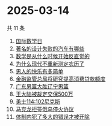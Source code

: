 # 2025-03-14

共 11 条

<!-- BEGIN -->
<!-- 最后更新时间 Fri Mar 14 2025 22:12:16 GMT+0800 (China Standard Time) -->

1. [国际数学日](https://www.zhihu.com/search?q=%E5%9B%BD%E9%99%85%E6%95%B0%E5%AD%A6%E6%97%A5)
1. [著名的设计失败的汽车有哪些](https://www.zhihu.com/search?q=%E8%91%97%E5%90%8D%E7%9A%84%E8%AE%BE%E8%AE%A1%E5%A4%B1%E8%B4%A5%E7%9A%84%E6%B1%BD%E8%BD%A6%E6%9C%89%E5%93%AA%E4%BA%9B)
1. [数学是从什么时候开始反直觉的](https://www.zhihu.com/search?q=%E6%95%B0%E5%AD%A6%E6%98%AF%E4%BB%8E%E4%BB%80%E4%B9%88%E6%97%B6%E5%80%99%E5%BC%80%E5%A7%8B%E5%8F%8D%E7%9B%B4%E8%A7%89%E7%9A%84)
1. [为什么现代不重新测定农历了](https://www.zhihu.com/search?q=%E4%B8%BA%E4%BB%80%E4%B9%88%E7%8E%B0%E4%BB%A3%E4%B8%8D%E9%87%8D%E6%96%B0%E6%B5%8B%E5%AE%9A%E5%86%9C%E5%8E%86%E4%BA%86)
1. [男人的快乐有多简单](https://www.zhihu.com/search?q=%E7%94%B7%E4%BA%BA%E7%9A%84%E5%BF%AB%E4%B9%90%E6%9C%89%E5%A4%9A%E7%AE%80%E5%8D%95)
1. [金融监管总局将研究提高消费贷款额度](https://www.zhihu.com/search?q=%E9%87%91%E8%9E%8D%E7%9B%91%E7%AE%A1%E6%80%BB%E5%B1%80%E5%B0%86%E7%A0%94%E7%A9%B6%E6%8F%90%E9%AB%98%E6%B6%88%E8%B4%B9%E8%B4%B7%E6%AC%BE%E9%A2%9D%E5%BA%A6)
1. [广东男篮大胜辽宁男篮](https://www.zhihu.com/search?q=%E5%B9%BF%E4%B8%9C%E7%94%B7%E7%AF%AE%E5%A4%A7%E8%83%9C%E8%BE%BD%E5%AE%81%E7%94%B7%E7%AF%AE)
1. [王大陆被裁定交保500万](https://www.zhihu.com/search?q=%E7%8E%8B%E5%A4%A7%E9%99%86%E8%A2%AB%E8%A3%81%E5%AE%9A%E4%BA%A4%E4%BF%9D500%E4%B8%87)
1. [勇士114:102尼克斯](https://www.zhihu.com/search?q=%E5%8B%87%E5%A3%AB114%3A102%E5%B0%BC%E5%85%8B%E6%96%AF)
1. [马克龙拒签俄乌停火协议](https://www.zhihu.com/search?q=%E9%A9%AC%E5%85%8B%E9%BE%99%E6%8B%92%E7%AD%BE%E4%BF%84%E4%B9%8C%E5%81%9C%E7%81%AB%E5%8D%8F%E8%AE%AE)
1. [体制内犯了多大的错误才被开除](https://www.zhihu.com/search?q=%E4%BD%93%E5%88%B6%E5%86%85%E7%8A%AF%E4%BA%86%E5%A4%9A%E5%A4%A7%E7%9A%84%E9%94%99%E8%AF%AF%E6%89%8D%E8%A2%AB%E5%BC%80%E9%99%A4)

<!-- END -->
